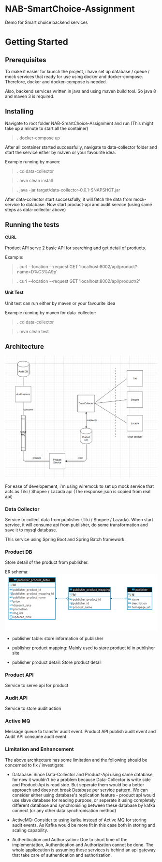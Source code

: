 # NAB-SmartChoice-Assignment
Demo for Smart choice backend services

# Getting Started
## Prerequisites
To make it easier for launch the project, i have set up database / queue / mock services that ready for use using docker and docker-compose. Therefore, docker and docker-compose is needed.

Also, backend services written in java and using maven build tool. So java 8 and maven 3 is required.

## Installing
Navigate to root folder NAB-SmartChoice-Assignment and run (This might take up a minute to start all the container)

>. docker-compose up

After all container started successfully, navigate to data-collector folder and start the service either by maven or your favourite idea.

Example running by maven:

>. cd data-collector

>. mvn clean install

>. java -jar target/data-collector-0.0.1-SNAPSHOT.jar

After data-collector start successfully, it will fetch the data from mock-service to database. Now start product-api and audit service (using same steps as data-collector above)

## Running the tests
#### CURL
Product API serve 2 basic API for searching and get detail of products.

Example:

>. curl --location --request GET 'localhost:8002/api/product?name=D%C3%A9p'

>. curl --location --request GET 'localhost:8002/api/product/2'

#### Unit Test
Unit test can run either by maven or your favourite idea

Example running by maven for data-collector:
>. cd data-collector

>. mvn clean test

## Architecture

![Screenshot](smart-choice-architecture.png)

For ease of developement, i'm using wiremock to set up mock service that acts as Tiki / Shopee / Lazada api (The response json is copied from real api)

### Data Collector
Service to collect data from publisher (Tiki / Shopee / Lazada). When start service, it will consume api from publisher, do some transformation and save it to mysql database.

This service using Spring Boot and Spring Batch framework.

### Product DB
Store detail of the product from publisher.

ER schema:
![Screenshot](er-schema.png)

- publisher table: store information of publisher

- publisher product mapping: Mainly used to store product id in publisher site

- publisher product detail: Store product detail

### Product API
Service to serve api for product

### Audit API
Service to store audit action

### Active MQ
Message queue to transfer audit event. Product API publish audit event and Audit API consume audit event.

### Limitation and Enhancement
The above architecture has some limitation and the following should be concerned to fix / investigate:

- Database: Since Data-Collector and Product-Api using same database, for now it wouldn't be a problem because Data-Collector is write side and Product-Api is read side. But seperate them would be a better approach and does not break Database per service pattern. We can consider either using database's replication feature - product api would use slave database for reading purpose, or seperate it using completely different database and synchronising between these database by kafka connect (or any other data synchronisation method)

- ActiveMQ: Consider to using kafka instead of Active MQ for storing audit events. As Kafka would be more fit in this case both in storing and scaling capability.

- Authentication and Authorization: Due to short time of the implementation, Authentication and Authorization cannot be done. The whole appliocation is assuming these services is behind an api gateway that take care of authentication and authorization.

